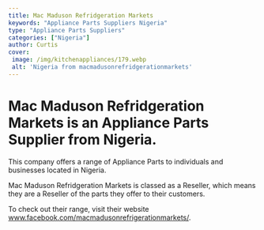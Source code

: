 ```yaml
---
title: Mac Maduson Refridgeration Markets
keywords: "Appliance Parts Suppliers Nigeria"
type: "Appliance Parts Suppliers"
categories: ["Nigeria"]
author: Curtis
cover:
 image: /img/kitchenappliances/179.webp
 alt: 'Nigeria from macmadusonrefridgerationmarkets'
---
```


# Mac Maduson Refridgeration Markets is an Appliance Parts Supplier from Nigeria.

This company offers a range of Appliance Parts to individuals and businesses located in Nigeria.

Mac Maduson Refridgeration Markets is classed as a Reseller, which means they are a Reseller of the parts they offer to their customers.

To check out their range, visit their website www.facebook.com/macmadusonrefrigerationmarkets/.
